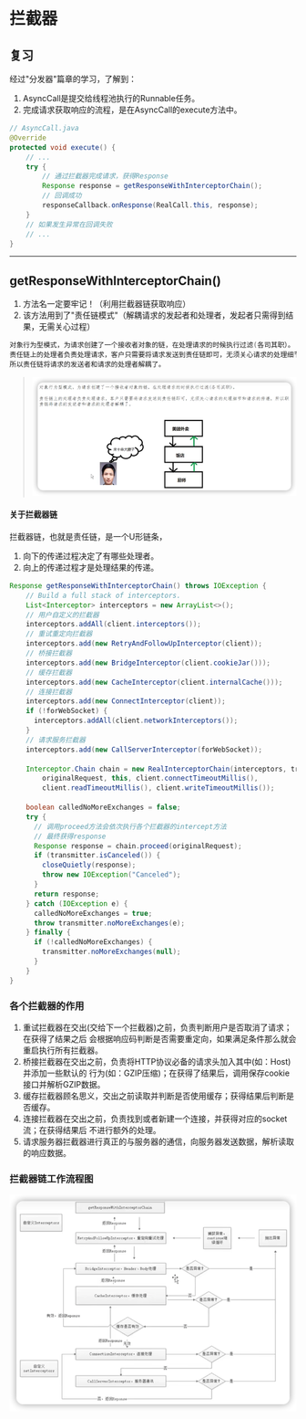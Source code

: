 # 拦截器

## 复习
经过"分发器"篇章的学习，了解到：
1. AsyncCall是提交给线程池执行的Runnable任务。
2. 完成请求获取响应的流程，是在AsyncCall的execute方法中。

``` java
// AsyncCall.java
@Override 
protected void execute() {
    // ...
    try {
        // 通过拦截器完成请求，获得Response
        Response response = getResponseWithInterceptorChain();
        // 回调成功
        responseCallback.onResponse(RealCall.this, response);
    }
    // 如果发生异常在回调失败
    // ...
}
```

***

## getResponseWithInterceptorChain()

1. 方法名一定要牢记！（利用拦截器链获取响应）
2. 该方法用到了"责任链模式"（解耦请求的发起者和处理者，发起者只需得到结果，无需关心过程）

``` java
对象行为型模式，为请求创建了一个接收者对象的链，在处理请求的时候执行过滤(各司其职）。
责任链上的处理者负责处理请求，客户只需要将请求发送到责任链即可，无须关心请求的处理细节和请求的传递，
所以责任链将请求的发送者和请求的处理者解耦了。
```

> ![](img/7fbe9031.png)

#### 关于拦截器链

拦截器链，也就是责任链，是一个U形链条，

1. 向下的传递过程决定了有哪些处理者。
2. 向上的传递过程才是处理结果的传递。

``` java
Response getResponseWithInterceptorChain() throws IOException {
    // Build a full stack of interceptors.
    List<Interceptor> interceptors = new ArrayList<>();
    // 用户自定义的拦截器
    interceptors.addAll(client.interceptors());
    // 重试重定向拦截器
    interceptors.add(new RetryAndFollowUpInterceptor(client));
    // 桥接拦截器
    interceptors.add(new BridgeInterceptor(client.cookieJar()));
    // 缓存拦截器
    interceptors.add(new CacheInterceptor(client.internalCache()));
    // 连接拦截器
    interceptors.add(new ConnectInterceptor(client));
    if (!forWebSocket) {
      interceptors.addAll(client.networkInterceptors());
    }
    // 请求服务拦截器
    interceptors.add(new CallServerInterceptor(forWebSocket));

    Interceptor.Chain chain = new RealInterceptorChain(interceptors, transmitter, null, 0,
        originalRequest, this, client.connectTimeoutMillis(),
        client.readTimeoutMillis(), client.writeTimeoutMillis());

    boolean calledNoMoreExchanges = false;
    try {
      // 调用proceed方法会依次执行各个拦截器的intercept方法
      // 最终获得response
      Response response = chain.proceed(originalRequest);
      if (transmitter.isCanceled()) {
        closeQuietly(response);
        throw new IOException("Canceled");
      }
      return response;
    } catch (IOException e) {
      calledNoMoreExchanges = true;
      throw transmitter.noMoreExchanges(e);
    } finally {
      if (!calledNoMoreExchanges) {
        transmitter.noMoreExchanges(null);
      }
    }
}
```

### 各个拦截器的作用

1. 重试拦截器在交出(交给下一个拦截器)之前，负责判断用户是否取消了请求；在获得了结果之后 会根据响应码判断是否需要重定向，如果满足条件那么就会重启执行所有拦截器。
2. 桥接拦截器在交出之前，负责将HTTP协议必备的请求头加入其中(如：Host)并添加一些默认的 行为(如：GZIP压缩)；在获得了结果后，调用保存cookie接口并解析GZIP数据。
3. 缓存拦截器顾名思义，交出之前读取并判断是否使用缓存；获得结果后判断是否缓存。
4. 连接拦截器在交出之前，负责找到或者新建一个连接，并获得对应的socket流；在获得结果后 不进行额外的处理。
5. 请求服务器拦截器进行真正的与服务器的通信，向服务器发送数据，解析读取的响应数据。

### 拦截器链工作流程图

![](img/faf3b322.png)



